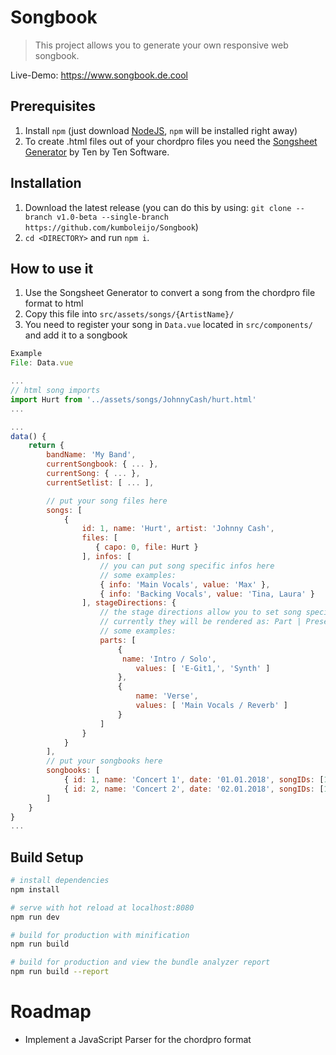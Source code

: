 # Songbook

> This project allows you to generate your own responsive web songbook.

Live-Demo: https://www.songbook.de.cool

## Prerequisites

1.  Install `npm` (just download [NodeJS](https://nodejs.org/en/), `npm` will be installed right away)
2.  To create .html files out of your chordpro files you need the [Songsheet Generator](http://tenbyten.com/software/songsgen/) by Ten by Ten Software.

## Installation

1.  Download the latest release (you can do this by using: `git clone --branch v1.0-beta --single-branch https://github.com/kumboleijo/Songbook`)
2.  `cd <DIRECTORY>` and run `npm i`.

## How to use it

1.  Use the Songsheet Generator to convert a song from the chordpro file format to html
2.  Copy this file into `src/assets/songs/{ArtistName}/`
3.  You need to register your song in `Data.vue` located in `src/components/` and add it to a songbook

```javascript
Example
File: Data.vue

...
// html song imports
import Hurt from '../assets/songs/JohnnyCash/hurt.html'
...

...
data() {
    return {
        bandName: 'My Band',
        currentSongbook: { ... },
        currentSong: { ... },
        currentSetlist: [ ... ],

        // put your song files here
        songs: [
            {
                id: 1, name: 'Hurt', artist: 'Johnny Cash',
                files: [
                   { capo: 0, file: Hurt }
                ], infos: [
                    // you can put song specific infos here
                    // some examples:
                    { info: 'Main Vocals', value: 'Max' },
                    { info: 'Backing Vocals', value: 'Tina, Laura' }
                ], stageDirections: {
                    // the stage directions allow you to set song specific  instructions for mixing and stuff
                    // currently they will be rendered as: Part | Presence
                    // some examples:
                    parts: [
                        {
                         name: 'Intro / Solo',
                            values: [ 'E-Git1,', 'Synth' ]
                        },
                        {
                            name: 'Verse',
                            values: [ 'Main Vocals / Reverb' ]
                        }
                    ]
                }
            }
        ],
        // put your songbooks here
        songbooks: [
            { id: 1, name: 'Concert 1', date: '01.01.2018', songIDs: [1] },
            { id: 2, name: 'Concert 2', date: '02.01.2018', songIDs: [1] },
        ]
    }
}
...
```

## Build Setup

```bash
# install dependencies
npm install

# serve with hot reload at localhost:8080
npm run dev

# build for production with minification
npm run build

# build for production and view the bundle analyzer report
npm run build --report
```

# Roadmap

* Implement a JavaScript Parser for the chordpro format

